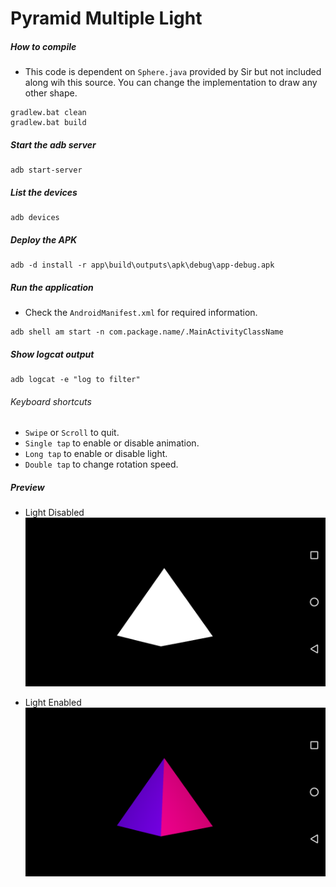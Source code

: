# Pyramid Multiple Light

##### How to compile

*   This code is dependent on `Sphere.java` provided by Sir but not included along wih this source. You can change the implementation to draw any other shape.

```
gradlew.bat clean
gradlew.bat build
```

##### Start the adb server

```
adb start-server
```

##### List the devices

```
adb devices
```

##### Deploy the APK

```
adb -d install -r app\build\outputs\apk\debug\app-debug.apk
```

##### Run the application

*   Check the `AndroidManifest.xml` for required information.

```
adb shell am start -n com.package.name/.MainActivityClassName
```

##### Show logcat output

```
adb logcat -e "log to filter"
```

###### Keyboard shortcuts

*   `Swipe` or `Scroll` to quit.
*   `Single tap` to enable or disable animation.
*   `Long tap` to enable or disable light.
*   `Double tap` to change rotation speed.

##### Preview

*   Light Disabled
    ![lightDisabled][light-disabled-image]

*   Light Enabled
    ![lightEnabled][light-enabled-image]

[//]: # "Image declaration"
[light-disabled-image]: ./preview/lightDisabled.png "Light Disabled"
[light-enabled-image]: ./preview/lightEnabled.png "Light Enabled"
